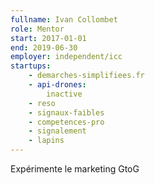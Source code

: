 ```yaml
---
fullname: Ivan Collombet
role: Mentor
start: 2017-01-01
end: 2019-06-30
employer: independent/icc
startups:
    - demarches-simplifiees.fr
    - api-drones:
        inactive
    - reso
    - signaux-faibles
    - competences-pro
    - signalement
    - lapins
---
```


Expérimente le marketing GtoG

